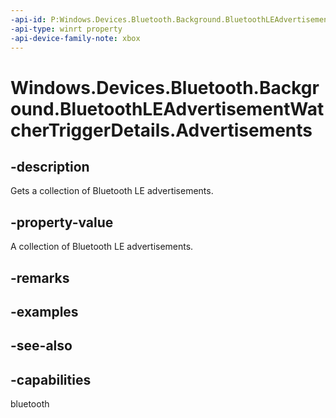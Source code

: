 ```yaml
---
-api-id: P:Windows.Devices.Bluetooth.Background.BluetoothLEAdvertisementWatcherTriggerDetails.Advertisements
-api-type: winrt property
-api-device-family-note: xbox
---
```


<!-- Property syntax
public Windows.Foundation.Collections.IVectorView<Windows.Devices.Bluetooth.Advertisement.BluetoothLEAdvertisementReceivedEventArgs> Advertisements { get; }
-->

# Windows.Devices.Bluetooth.Background.BluetoothLEAdvertisementWatcherTriggerDetails.Advertisements

## -description
Gets a collection of Bluetooth LE advertisements.

## -property-value
A collection of Bluetooth LE advertisements.

## -remarks

## -examples

## -see-also

## -capabilities
bluetooth
